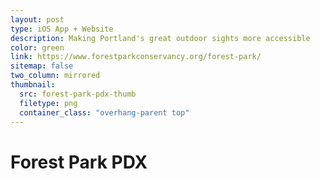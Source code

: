 ```yaml
---
layout: post
type: iOS App + Website
description: Making Portland's great outdoor sights more accessible
color: green
link: https://www.forestparkconservancy.org/forest-park/
sitemap: false
two_column: mirrored
thumbnail: 
  src: forest-park-pdx-thumb
  filetype: png
  container_class: "overhang-parent top"
---
```


# Forest Park PDX
